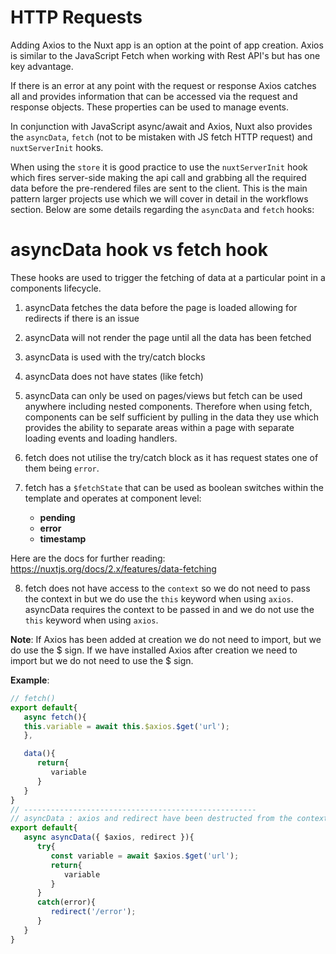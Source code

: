# HTTP Requests

Adding Axios to the Nuxt app is an option at the point of app creation. Axios is similar to the JavaScript Fetch when working with Rest API's but has one key advantage.

If there is an error at any point with the request or response Axios catches all and provides information that can be accessed via the request and response objects. These properties can be used to manage events.

In conjunction with JavaScript async/await and Axios, Nuxt also provides the `asyncData`, `fetch` (not to be mistaken with JS fetch HTTP request) and `nuxtServerInit` hooks.

When using the `store` it is good practice to use the `nuxtServerInit` hook which fires server-side making the api call and grabbing all the required data before the pre-rendered files are sent to the client. This is the main pattern larger projects use which we will cover in detail in the workflows section. Below are some details regarding the `asyncData` and `fetch` hooks:

# asyncData hook vs fetch hook

These hooks are used to trigger the fetching of data at a particular point in a components lifecycle.

1. asyncData fetches the data before the page is loaded allowing for redirects if there is an issue
2. asyncData will not render the page until all the data has been fetched
3. asyncData is used with the try/catch blocks
4. asyncData does not have states (like fetch)
5. asyncData can only be used on pages/views but fetch can be used anywhere including nested components. Therefore when using fetch, components can be self sufficient by pulling in the data they use which provides the ability to separate areas within a page with separate loading events and loading handlers.

6. fetch does not utilise the try/catch block as it has request states one of them being `error`.
7. fetch has a `$fetchState` that can be used as boolean switches within the template and operates at component level:
   - **pending**
   - **error**
   - **timestamp**

Here are the docs for further reading: https://nuxtjs.org/docs/2.x/features/data-fetching

8. fetch does not have access to the `context` so we do not need to pass the context in but we do use the `this` keyword when using `axios`. asyncData requires the context to be passed in and we do not use the `this` keyword when using `axios`.

**Note**: If Axios has been added at creation we do not need to import, but we do use the $ sign. If we have installed Axios after creation we need to import but we do not need to use the $ sign.

**Example**:

```js
// fetch()
export default{
   async fetch(){
   this.variable = await this.$axios.$get('url');
   },

   data(){
      return{
         variable
      }
   }
}
// ----------------------------------------------------
// asyncData : axios and redirect have been destructed from the context object here
export default{
   async asyncData({ $axios, redirect }){
      try{
         const variable = await $axios.$get('url');
         return{
            variable
         }
      }
      catch(error){
         redirect('/error');
      }
   }
}
```
